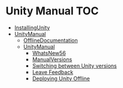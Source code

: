 Unity Manual TOC
================

 - [InstallingUnity](InstallingUnity)
 - [UnityManual](UnityManual)
	 - [OfflineDocumentation](OfflineDocumentation)
	 - [UnityManual](UnityManual_1)
		 - [WhatsNew56](WhatsNew56)
		 - [ManualVersions](ManualVersions)
		 - [Switching between Unity versions](SwitchingDocumentationVersions)
		 - [Leave Feedback](LeaveFeedback)
		 - [Deploying Unity Offline](DeployingUnityOffline)

